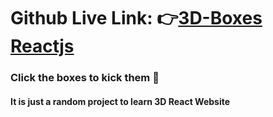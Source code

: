 # Github Live Link: 👉[3D-Boxes Reactjs](https://indiedanish.github.io/3D-Boxes-Reactjs/)

### Click the boxes to kick them 🤜

#### It is just a random project to learn 3D React Website
